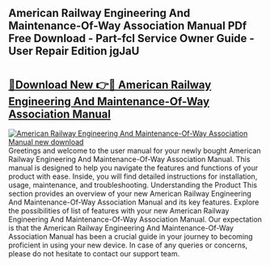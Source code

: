 ## American Railway Engineering And Maintenance-Of-Way Association Manual PDf Free Download - Part-fcl Service Owner Guide - User Repair Edition jgJaU

# <h2><a href="http://bc14824.oget.top/?id=American+Railway+Engineering+And+Maintenance-Of-Way+Association+Manual">🔗Download New 👉🔴 American Railway Engineering And Maintenance-Of-Way Association Manual</a></h2>

[![American Railway Engineering And Maintenance-Of-Way Association Manual new download](https://i.imgur.com/5g1atiW.png)](http://bc14824.oget.top/?id=American+Railway+Engineering+And+Maintenance-Of-Way+Association+Manual)
Greetings and welcome to the user manual for your newly bought American Railway Engineering And Maintenance-Of-Way Association Manual. This manual is designed to help you navigate the features and functions of your product with ease. Inside, you will find detailed instructions for installation, usage, maintenance, and troubleshooting. Understanding the Product This section provides an overview of your new American Railway Engineering And Maintenance-Of-Way Association Manual and its key features. Explore the possibilities of list of features with your new American Railway Engineering And Maintenance-Of-Way Association Manual. Our expectation is that the American Railway Engineering And Maintenance-Of-Way Association Manual has been a crucial guide in your journey to becoming proficient in using your new device. In case of any queries or concerns, please do not hesitate to contact our support team.
